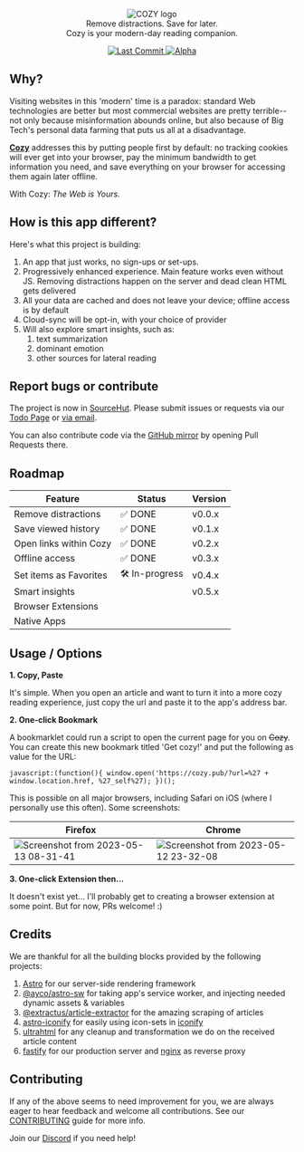 <p align="center">
  <img src="https://github.com/user-attachments/assets/e49b56a7-cc0f-45a3-98e0-8bbcbd02a47c" alt="COZY logo" /><br />
  Remove distractions. Save for later.<br />
  Cozy is your modern-day reading companion.
</p>
<p align="center">
  <a href="https://github.com/ayoayco/cozy">
    <img alt="Last Commit" src="https://img.shields.io/github/last-commit/ayoayco/cozy?logo=github" />
  </a>
  <a href="https://github.com/ayoayco/cozy-reader/releases/latest">
    <img alt="Alpha" src="https://img.shields.io/github/package-json/v/ayoayco/cozy?label=alpha" />
  </a><br />
</p>

## Why?

Visiting websites in this 'modern' time is a paradox: standard Web technologies are better but most commercial websites are pretty terrible--not only because misinformation abounds online, but also because of Big Tech's personal data farming that puts us all at a disadvantage.

[**Cozy**](https://cozy.pub) addresses this by putting people first by default: no tracking cookies will ever get into your browser, pay the minimum bandwidth to get information you need, and save everything on your browser for accessing them again later offline.

With Cozy: _The Web is Yours._

## How is this app different?

Here's what this project is building:

1. An app that just works, no sign-ups or set-ups.
2. Progressively enhanced experience. Main feature works even without JS. Removing distractions happen on the server and dead clean HTML gets delivered
3. All your data are cached and does not leave your device; offline access is by default
4. Cloud-sync will be opt-in, with your choice of provider
5. Will also explore smart insights, such as:
   1. text summarization
   2. dominant emotion
   3. other sources for lateral reading

## Report bugs or contribute

The project is now in [SourceHut](https://git.sr.ht/~ayoayco/cozy). Please submit issues or requests via our [Todo Page](https://todo.sr.ht/~ayoayco/cozy) or [via email](mailto:~ayoayco/cozy@todo.sr.ht).

You can also contribute code via the [GitHub mirror](https://github.com/ayoayco/cozy) by opening Pull Requests there.

## Roadmap

| Feature                | Status         | Version |
| ---------------------- | -------------- | ------- |
| Remove distractions    | ✅ DONE        | v0.0.x  |
| Save viewed history    | ✅ DONE        | v0.1.x  |
| Open links within Cozy | ✅ DONE        | v0.2.x  |
| Offline access         | ✅ DONE        | v0.3.x  |
| Set items as Favorites | 🛠️ In-progress | v0.4.x  |
| Smart insights         |                | v0.5.x  |
| Browser Extensions     |                |         |
| Native Apps            |                |         |

## Usage / Options

**1. Copy, Paste**

It's simple. When you open an article and want to turn it into a more cozy reading experience, just copy the url and paste it to the app's address bar.

**2. One-click Bookmark**

A bookmarklet could run a script to open the current page for you on ~~Cozy~~. You can create this new bookmark titled 'Get cozy!' and put the following as value for the URL:

```
javascript:(function(){ window.open('https://cozy.pub/?url=%27 + window.location.href, %27_self%27); })();
```

This is possible on all major browsers, including Safari on iOS (where I personally use this often). Some screenshots:

| Firefox                                                                                                                     | Chrome                                                                                                                      |
| --------------------------------------------------------------------------------------------------------------------------- | --------------------------------------------------------------------------------------------------------------------------- |
| ![Screenshot from 2023-05-13 08-31-41](https://github.com/ayoayco/cozy/assets/4262489/9b296d4f-2722-483a-bbc2-431c6b2ae996) | ![Screenshot from 2023-05-12 23-32-08](https://github.com/ayoayco/cozy/assets/4262489/144b74f8-3949-46b9-849c-351e4af0ac12) |

**3. One-click Extension then...**

It doesn't exist yet... I'll probably get to creating a browser extension at some point. But for now, PRs welcome! :)

## Credits

We are thankful for all the building blocks provided by the following projects:

1. [Astro](https://www.npmjs.com/package/astro) for our server-side rendering framework
1. [@ayco/astro-sw](https://ayco.io/n/@ayco/astro-sw) for taking app's service worker, and injecting needed dynamic assets & variables
1. [@extractus/article-extractor](https://www.npmjs.com/package/@extractus/article-extractor) for the amazing scraping of articles
1. [astro-iconify](https://www.npmjs.com/package/astro-iconify) for easily using icon-sets in [iconify](https://icon-sets.iconify.design/)
1. [ultrahtml](https://www.npmjs.com/package/ultrahtml) for any cleanup and transformation we do on the received article content
1. [fastify](https://fastify.dev/) for our production server and [nginx](https://nginx.org/) as reverse proxy

## Contributing

If any of the above seems to need improvement for you, we are always eager to hear feedback and welcome all contributions. See our [CONTRIBUTING](/CONTRIBUTING.md) guide for more info.

Join our [Discord](https://discord.gg/kkvW7GYNAp) if you need help!
